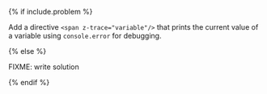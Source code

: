 {% if include.problem %}

Add a directive `<span z-trace="variable"/>`
that prints the current value of a variable using `console.error` for debugging.

{% else %}

FIXME: write solution

{% endif %}

